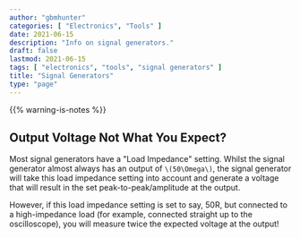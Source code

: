 ```yaml
---
author: "gbmhunter"
categories: [ "Electronics", "Tools" ]
date: 2021-06-15
description: "Info on signal generators."
draft: false
lastmod: 2021-06-15
tags: [ "electronics", "tools", "signal generators" ]
title: "Signal Generators"
type: "page"
---
```


{{% warning-is-notes %}}

## Output Voltage Not What You Expect?

Most signal generators have a "Load Impedance" setting. Whilst the signal generator almost always has an output of `\(50\Omega\)`, the signal generator will take this load impedance setting into account and generate a voltage that will result in the set peak-to-peak/amplitude at the output.

However, if this load impedance setting is set to say, 50R, but connected to a high-impedance load (for example, connected straight up to the oscilloscope), you will measure twice the expected voltage at the output!